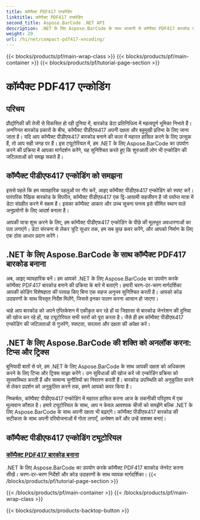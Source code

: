 ```yaml
---
title: कॉम्पैक्ट PDF417 एन्कोडिंग
linktitle: कॉम्पैक्ट PDF417 एन्कोडिंग
second_title: Aspose.BarCode .NET API
description: .NET के लिए Aspose.BarCode के साथ आसानी से कॉम्पैक्ट PDF417 बारकोड जेनरेट करें। कोड उदाहरणों के साथ कुशल एन्कोडिंग के लिए हमारी चरण-दर-चरण मार्गदर्शिका का पालन करें।
weight: 29
url: /hi/net/compact-pdf417-encoding/
---
```


{{< blocks/products/pf/main-wrap-class >}}
{{< blocks/products/pf/main-container >}}
{{< blocks/products/pf/tutorial-page-section >}}

# कॉम्पैक्ट PDF417 एन्कोडिंग


## परिचय

प्रौद्योगिकी की तेजी से विकसित हो रही दुनिया में, बारकोड डेटा प्रतिनिधित्व में महत्वपूर्ण भूमिका निभाते हैं। अनगिनत बारकोड प्रकारों के बीच, कॉम्पैक्ट पीडीएफ417 अपनी दक्षता और बहुमुखी प्रतिभा के लिए जाना जाता है। यदि आप कॉम्पैक्ट पीडीएफ417 बारकोड बनाने की कला में महारत हासिल करने के लिए उत्सुक हैं, तो आप सही जगह पर हैं। इस ट्यूटोरियल में, हम .NET के लिए Aspose.BarCode का उपयोग करने की प्रक्रिया में आपका मार्गदर्शन करेंगे, यह सुनिश्चित करते हुए कि शुरुआती लोग भी एन्कोडिंग की जटिलताओं को समझ सकते हैं।

## कॉम्पैक्ट पीडीएफ417 एन्कोडिंग को समझना

इससे पहले कि हम व्यावहारिक पहलुओं पर गौर करें, आइए कॉम्पैक्ट पीडीएफ417 एन्कोडिंग को स्पष्ट करें। पारंपरिक रैखिक बारकोड के विपरीत, कॉम्पैक्ट पीडीएफ417 एक द्वि-आयामी सहजीवन है जो पर्याप्त मात्रा में डेटा संग्रहीत करने में सक्षम है। इसका कॉम्पैक्ट आकार और उच्च सूचना घनत्व इसे सीमित स्थान वाले अनुप्रयोगों के लिए आदर्श बनाता है।

आपकी यात्रा शुरू करने के लिए, हम कॉम्पैक्ट पीडीएफ417 एन्कोडिंग के पीछे की मूलभूत अवधारणाओं का पता लगाएंगे। डेटा संरचना से लेकर त्रुटि सुधार तक, हम सब कुछ कवर करेंगे, और आपको निर्माण के लिए एक ठोस आधार प्रदान करेंगे।

## .NET के लिए Aspose.BarCode के साथ कॉम्पैक्ट PDF417 बारकोड बनाना

अब, आइए व्यावहारिक बनें। हम आपको .NET के लिए Aspose.BarCode का उपयोग करके कॉम्पैक्ट PDF417 बारकोड बनाने की प्रक्रिया के बारे में बताएंगे। हमारी चरण-दर-चरण मार्गदर्शिका आपकी कोडिंग विशेषज्ञता की परवाह किए बिना एक सहज अनुभव सुनिश्चित करती है। आपको कोड उदाहरणों के साथ विस्तृत निर्देश मिलेंगे, जिससे इनका पालन करना आसान हो जाएगा।

चाहे आप बारकोड को अपने एप्लिकेशन में एकीकृत कर रहे हों या जिज्ञासा से बारकोड जेनरेशन की दुनिया की खोज कर रहे हों, यह ट्यूटोरियल सभी स्तरों को पूरा करता है। जैसे ही हम कॉम्पैक्ट पीडीएफ417 एन्कोडिंग की जटिलताओं से गुजरेंगे, स्पष्टता, सरलता और दक्षता की अपेक्षा करें।

## .NET के लिए Aspose.BarCode की शक्ति को अनलॉक करना: टिप्स और ट्रिक्स

बुनियादी बातों से परे, हम .NET के लिए Aspose.BarCode के साथ आपकी दक्षता को अधिकतम करने के लिए टिप्स और ट्रिक्स साझा करेंगे। उन सुविधाओं की खोज करें जो एन्कोडिंग प्रक्रिया को सुव्यवस्थित करती हैं और सामान्य चुनौतियों का निवारण करती हैं। बारकोड उपस्थिति को अनुकूलित करने से लेकर प्रदर्शन को अनुकूलित करने तक, हमने आपको कवर किया है।

निष्कर्षतः, कॉम्पैक्ट पीडीएफ417 एन्कोडिंग में महारत हासिल करना आज के तकनीकी परिदृश्य में एक मूल्यवान कौशल है। हमारे ट्यूटोरियल के साथ, आप न केवल आवश्यक चीजों को समझेंगे बल्कि .NET के लिए Aspose.BarCode के साथ अपनी दक्षता भी बढ़ाएंगे। कॉम्पैक्ट पीडीएफ417 बारकोड की सटीकता के साथ अपनी परियोजनाओं में गोता लगाएँ, अन्वेषण करें और उन्हें सशक्त बनाएं।

## कॉम्पैक्ट पीडीएफ417 एन्कोडिंग ट्यूटोरियल
### [कॉम्पैक्ट PDF417 बारकोड बनाना](./compact-pdf417-basic-configuration/)
.NET के लिए Aspose.BarCode का उपयोग करके कॉम्पैक्ट PDF417 बारकोड जेनरेट करना सीखें। चरण-दर-चरण निर्देशों और कोड उदाहरणों के साथ व्यापक मार्गदर्शिका।
{{< /blocks/products/pf/tutorial-page-section >}}

{{< /blocks/products/pf/main-container >}}
{{< /blocks/products/pf/main-wrap-class >}}

{{< blocks/products/products-backtop-button >}}
